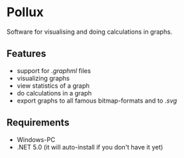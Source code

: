 # Pollux

Software for visualising and doing calculations in graphs.


## Features

* support for *.graphml* files
* visualizing graphs
* view statistics of a graph
* do calculations in a graph
* export graphs to all famous bitmap-formats and to *.svg*

## Requirements

* Windows-PC
* .NET 5.0 (it will auto-install if you don't have it yet)
